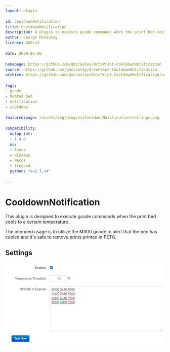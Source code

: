 ```yaml
---
layout: plugin

id: CooldownNotification
title: CooldownNotification
description: A plugin to execute gcode commands when the print bed cools to a certain temperature
author: George McCauley
license: AGPLv3

date: 2020-05-26

homepage: https://github.com/gmccauley/OctoPrint-CooldownNotification
source: https://github.com/gmccauley/OctoPrint-CooldownNotification
archive: https://github.com/gmccauley/OctoPrint-CooldownNotification/archive/master.zip

tags:
- gcode
- heated bed
- notification
- cooldown

featuredimage: /assets/img/plugins/CooldownNotification/settings.png

compatibility:
  octoprint:
  - 1.4.0
  os:
  - linux
  - windows
  - macos
  - freebsd
  python: ">=2.7,<4"

---
```


# CooldownNotification

This plugin is designed to execute gcode commands when the print bed cools to a certain temperature.

The intended usage is to utilize the M300 gcode to alert that the bed has cooled and it's safe to remove prints printed in PETG.

## Settings

![CooldownNotification Settings](/assets/img/plugins/CooldownNotification/settings.png)